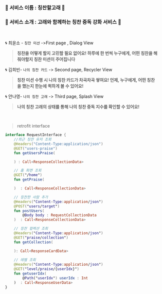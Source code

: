 ### 🐋   서비스 이름 : 칭찬할고래 🐋 

 ### 💙 서비스 소개 : 고래와 함께하는 칭찬 중독 강화 서비스 💙 

<br>

 🌀 최윤소 - `칭찬 미션`  ->First page , Dialog View

> **칭찬을 어떻게 할지 고민할 필요 없어요! 하루에 한 번씩 누구에게, 어떤 칭찬을 해줘야할지 칭찬 미션이 주어집니다**

 🌀 김희빈- `나의 칭찬 카드`  -> Second page, Recycler View

> **칭찬 미션 수행 시 나의 칭찬 카드가 차곡차곡 쌓여요! 언제, 누구에게, 어떤 칭찬을 했는지 한눈에 퀵하게 볼 수 있어요!**

 🌀 안나영- `나의 칭찬 고래` -> Third page, Splash View

> **나의 칭찬 고래의 상태를 통해 나의 칭찬 중독 지수를 확인할 수 있어요!**


<br>

> retrofit interface

```kotlin
interface RequestInterface {
    //최근 칭찬 유저 조회
    @Headers("Content-Type:application/json")
    @GET("users-praise")
    fun getUsersPraise(

    ) : Call<ResponseCollectionData>

    // 홈 화면 조회
    @GET("/home")
    fun getPraise(

    )  : Call<ResponseCollectionData>

    // 칭찬한 사람 추가
    @Headers("Content-Type:application/json")
    @POST("users/target")
    fun postUsers(
        @Body body : RequestCollectionData
    )  : Call<ResponseCollectionData>

    // 칭찬 컬렉션 조회
    @Headers("Content-Type:application/json")
    @GET("praise/collection")
    fun getCollection(

    ): Call<ResponseCardData>
    
    // 레벨 조회
    @Headers("Content-Type:application/json")
    @GET("level/praise/{userIdx}")
    fun getuserIdx(
        @Path("userIdx") userIdx : Int
    )  : Call<ResponseUserData>
}
```
